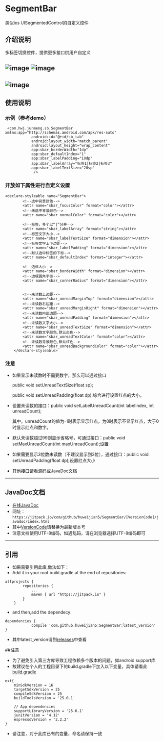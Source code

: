 # SegmentBar
类似ios UISegmentedControl的自定义控件

## 介绍说明
多标签切换控件，提供更多接口供用户自定义


![image](https://github.com/huweijian5/SegmentBar/blob/master/screenshots/QQ%E6%88%AA%E5%9B%BE20170703231924.png)
![image](https://github.com/huweijian5/SegmentBar/blob/master/screenshots/QQ%E6%88%AA%E5%9B%BE20170703232051.png)
---
![image](https://github.com/huweijian5/SegmentBar/blob/master/screenshots/device-2017-01-04-223411.mp4_1483540546.gif)
---
## 使用说明
### 示例（参考demo）
```
 <com.hwj.junmeng.sb.SegmentBar xmlns:app="http://schemas.android.com/apk/res-auto"
            android:id="@+id/sb_tab"
            android:layout_width="match_parent"
            android:layout_height="wrap_content"
            app:sbar_borderWidth="1dp"
            app:sbar_defaultIndex="1"
            app:sbar_labelPadding="10dp"
            app:sbar_labelArray="标签1|标签2|标签3"
            app:sbar_labelTextSize="20sp"
             />
```
### 开放如下属性进行自定义设置
```
<declare-styleable name="SegmentBar">
        <!--选中背景颜色-->
        <attr name="sbar_focusColor" format="color"></attr>
        <!--未选中背景颜色-->
        <attr name="sbar_normalColor" format="color"></attr>

        <!--标签，多个以“|”分开-->
        <attr name="sbar_labelArray" format="string"></attr>
        <!--标签文字大小-->
        <attr name="sbar_labelTextSize" format="dimension"></attr>
        <!--标签文字上下边距-->
        <attr name="sbar_labelPadding" format="dimension"></attr>
        <!--默认选中标签的下标-->
        <attr name="sbar_defaultIndex" format="integer"></attr>

        <!--边框大小-->
        <attr name="sbar_borderWidth" format="dimension"></attr>
        <!--边框圆角半径-->
        <attr name="sbar_cornerRadius" format="dimension"></attr>


        <!--未读数上边距-->
        <attr name="sbar_unreadMarginTop" format="dimension"></attr>
        <!--未读数右边距-->
        <attr name="sbar_unreadMarginRight" format="dimension"></attr>
        <!--未读数内部边距-->
        <attr name="sbar_unreadPadding" format="dimension"></attr>
        <!--未读数文字大小-->
        <attr name="sbar_unreadTextSize" format="dimension"></attr>
        <!--未读数文字颜色,默认白色-->
        <attr name="sbar_unreadTextColor" format="color"></attr>
        <!--未读数背景颜色,默认红色-->
        <attr name="sbar_unreadBackgroundColor" format="color"></attr>
    </declare-styleable>
```
### 注意
* 如果显示未读数时不需要数字，那么可以通过接口

	public void setUnreadTextSize(float sp);
	
	public void setUnreadPadding(float dp);综合进行设置红点的大小。
* 设置未读数的接口：public void setLabelUnreadCount(int labelIndex, int unreadCount);

	其中，unreadCount的值为-1时表示显示红点，为0时表示不显示红点，大于0时显示红点和数字。
* 默认未读数超过99则显示省略号，可通过接口：public void setMaxUnreadCount(int maxUnreadCount);设置
* 如果需要显示3位数未读数（不建议显示到3位），通过接口：public void setUnreadPadding(float dp);设置红点大小
* 其他接口请看源码或JavaDoc文档

---
## JavaDoc文档

* [在线JavaDoc](https://jitpack.io/com/github/huweijian5/SegmentBar/1.0.2/javadoc/index.html)
* 网址：`https://jitpack.io/com/github/huweijian5/SegmentBar/[VersionCode]/javadoc/index.html`
* 其中[VersionCode](https://github.com/huweijian5/SegmentBar/releases)请替换为最新版本号
* 注意文档使用UTF-8编码，如遇乱码，请在浏览器选择UTF-8编码即可

---
## 引用

* 如果需要引用此库,做法如下：
* Add it in your root build.gradle at the end of repositories:
```
allprojects {
		repositories {
			...
			maven { url "https://jitpack.io" }
		}
	}
```	
* and then,add the dependecy:
```
dependencies {
	        compile 'com.github.huweijian5:SegmentBar:latest_version'
}
```
* 其中latest_version请到[releases](https://github.com/huweijian5/SegmentBar/releases)中查看

##注意
* 为了避免引入第三方库导致工程依赖多个版本的问题，如android support库
* 故建议在个人的工程目录下的build.gradle下加入以下变量，具体请看此[build.gradle](https://github.com/huweijian5/SegmentBar/blob/master/build.gradle)
```
ext{
    minSdkVersion = 16
    targetSdkVersion = 25
    compileSdkVersion = 25
    buildToolsVersion = '25.0.1'

    // App dependencies
    supportLibraryVersion = '25.0.1'
    junitVersion = '4.12'
    espressoVersion = '2.2.2'
}
```	
* 请注意，对于此库已有的变量，命名请保持一致



